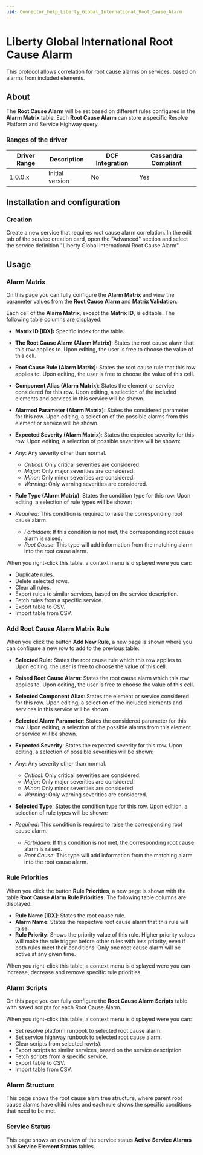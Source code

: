 ```yaml
---
uid: Connector_help_Liberty_Global_International_Root_Cause_Alarm
---
```


# Liberty Global International Root Cause Alarm

This protocol allows correlation for root cause alarms on services, based on alarms from included elements.

## About

The **Root Cause Alarm** will be set based on different rules configured in the **Alarm Matrix** table. Each **Root Cause Alarm** can store a specific Resolve Platform and Service Highway query.

### Ranges of the driver

| **Driver Range** | **Description** | **DCF Integration** | **Cassandra Compliant** |
|------------------|-----------------|---------------------|-------------------------|
| 1.0.0.x          | Initial version | No                  | Yes                     |

## Installation and configuration

### Creation

Create a new service that requires root cause alarm correlation. In the edit tab of the service creation card, open the "Advanced" section and select the service definition "Liberty Global International Root Cause Alarm".

## Usage

### Alarm Matrix

On this page you can fully configure the **Alarm Matrix** and view the parameter values from the **Root Cause Alarm** and **Matrix Validation**.

Each cell of the **Alarm Matrix**, except the **Matrix ID**, is editable. The following table columns are displayed:

- **Matrix ID \[IDX\]:** Specific index for the table.

- **The Root Cause Alarm (Alarm Matrix)**: States the root cause alarm that this row applies to. Upon editing, the user is free to choose the value of this cell.

- **Root Cause Rule (Alarm Matrix):** States the root cause rule that this row applies to. Upon editing, the user is free to choose the value of this cell.

- **Component Alias (Alarm Matrix)**: States the element or service considered for this row. Upon editing, a selection of the included elements and services in this service will be shown.

- **Alarmed Parameter (Alarm Matrix):** States the considered parameter for this row. Upon editing, a selection of the possible alarms from this element or service will be shown.

- **Expected Severity (Alarm Matrix)**: States the expected severity for this row. Upon editing, a selection of possible severities will be shown:

- *Any*: Any severity other than normal.
  - *Critical*: Only critical severities are considered.
  - *Major*: Only major severities are considered.
  - *Minor*: Only minor severities are considered.
  - *Warning*: Only warning severities are considered.

- **Rule Type (Alarm Matrix)**: States the condition type for this row. Upon editing, a selection of rule types will be shown:

- *Required*: This condition is required to raise the corresponding root cause alarm.
  - *Forbidden*: If this condition is not met, the corresponding root cause alarm is raised.
  - *Root Cause*: This type will add information from the matching alarm into the root cause alarm.

When you right-click this table, a context menu is displayed were you can:

- Duplicate rules.
- Delete selected rows.
- Clear all rules.
- Export rules to similar services, based on the service description.
- Fetch rules from a specific service.
- Export table to CSV.
- Import table from CSV.

### Add Root Cause Alarm Matrix Rule

When you click the button **Add New Rule**, a new page is shown where you can configure a new row to add to the previous table:

- **Selected Rule:** States the root cause rule which this row applies to. Upon editing, the user is free to choose the value of this cell.

- **Raised Root Cause Alarm**: States the root cause alarm which this row applies to. Upon editing, the user is free to choose the value of this cell.

- **Selected Component Alias**: States the element or service considered for this row. Upon editing, a selection of the included elements and services in this service will be shown.

- **Selected Alarm Parameter**: States the considered parameter for this row. Upon editing, a selection of the possible alarms from this element or service will be shown.

- **Expected Severity**: States the expected severity for this row. Upon editing, a selection of possible severities will be shown:

- *Any*: Any severity other than normal.
  - *Critical*: Only critical severities are considered.
  - *Major*: Only major severities are considered.
  - *Minor*: Only minor severities are considered.
  - *Warning*: Only warning severities are considered.

- **Selected Type**: States the condition type for this row. Upon edition, a selection of rule types will be shown:

- *Required*: This condition is required to raise the corresponding root cause alarm.
  - *Forbidden*: If this condition is not met, the corresponding root cause alarm is raised.
  - *Root Cause*: This type will add information from the matching alarm into the root cause alarm.

### Rule Priorities

When you click the button **Rule Priorities**, a new page is shown with the table **Root Cause Alarm Rule Priorities**. The following table columns are displayed:

- **Rule Name \[IDX\]**: States the root cause rule.
- **Alarm Name**: States the respective root cause alarm that this rule will raise.
- **Rule Priority**: Shows the priority value of this rule. Higher priority values will make the rule trigger before other rules with less priority, even if both rules meet their conditions. Only one root cause alarm will be active at any given time.

When you right-click this table, a context menu is displayed were you can increase, decrease and remove specific rule priorities.

### Alarm Scripts

On this page you can fully configure the **Root Cause Alarm Scripts** table with saved scripts for each Root Cause Alarm.

When you right-click this table, a context menu is displayed were you can:

- Set resolve platform runbook to selected root cause alarm.
- Set service highway runbook to selected root cause alarm.
- Clear scripts from selected row(s).
- Export scripts to similar services, based on the service description.
- Fetch scripts from a specific service.
- Export table to CSV.
- Import table from CSV.

### Alarm Structure

This page shows the root cause alam tree structure, where parent root cause alarms have child rules and each rule shows the specific conditions that need to be met.

### Service Status

This page shows an overview of the service status **Active Service Alarms** and **Service Element Status** tables.
